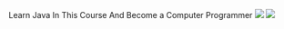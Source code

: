 
Learn Java In This Course And Become a Computer Programmer
<a href = "https://www.udemy.com/course/java-the-complete-java-developer-course/"><img src="https://i.imgur.com/PsG3fvn.jpeg"></a>
<img src="https://cdn.wallpapersafari.com/89/85/2rZciQ.png">
